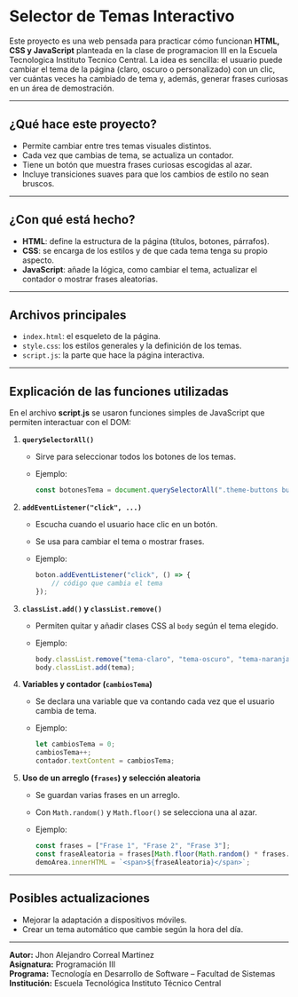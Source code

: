 # Selector de Temas Interactivo

Este proyecto es una web pensada para practicar cómo funcionan **HTML, CSS y JavaScript** planteada en la clase de programacion III en la Escuela Tecnologica Instituto Tecnico Central. La idea es sencilla: el usuario puede cambiar el tema de la página (claro, oscuro o personalizado) con un clic, ver cuántas veces ha cambiado de tema y, además, generar frases curiosas en un área de demostración.

---

## ¿Qué hace este proyecto?

* Permite cambiar entre tres temas visuales distintos.
* Cada vez que cambias de tema, se actualiza un contador.
* Tiene un botón que muestra frases curiosas escogidas al azar.
* Incluye transiciones suaves para que los cambios de estilo no sean bruscos.

---

## ¿Con qué está hecho?

* **HTML**: define la estructura de la página (títulos, botones, párrafos).
* **CSS**: se encarga de los estilos y de que cada tema tenga su propio aspecto.
* **JavaScript**: añade la lógica, como cambiar el tema, actualizar el contador o mostrar frases aleatorias.

---

## Archivos principales

* `index.html`: el esqueleto de la página.
* `style.css`: los estilos generales y la definición de los temas.
* `script.js`: la parte que hace la página interactiva.

---

## Explicación de las funciones utilizadas

En el archivo **script.js** se usaron funciones simples de JavaScript que permiten interactuar con el DOM:

1. **`querySelectorAll()`**

   * Sirve para seleccionar todos los botones de los temas.
   * Ejemplo:

     ```js
     const botonesTema = document.querySelectorAll(".theme-buttons button");
     ```

2. **`addEventListener("click", ...)`**

   * Escucha cuando el usuario hace clic en un botón.
   * Se usa para cambiar el tema o mostrar frases.
   * Ejemplo:

     ```js
     boton.addEventListener("click", () => {
         // código que cambia el tema
     });
     ```

3. **`classList.add()` y `classList.remove()`**

   * Permiten quitar y añadir clases CSS al `body` según el tema elegido.
   * Ejemplo:

     ```js
     body.classList.remove("tema-claro", "tema-oscuro", "tema-naranja");
     body.classList.add(tema);
     ```

4. **Variables y contador (`cambiosTema`)**

   * Se declara una variable que va contando cada vez que el usuario cambia de tema.
   * Ejemplo:

     ```js
     let cambiosTema = 0;
     cambiosTema++;
     contador.textContent = cambiosTema;
     ```

5. **Uso de un arreglo (`frases`) y selección aleatoria**

   * Se guardan varias frases en un arreglo.
   * Con `Math.random()` y `Math.floor()` se selecciona una al azar.
   * Ejemplo:

     ```js
     const frases = ["Frase 1", "Frase 2", "Frase 3"];
     const fraseAleatoria = frases[Math.floor(Math.random() * frases.length)];
     demoArea.innerHTML = `<span>${fraseAleatoria}</span>`;
     ```

---

## Posibles actualizaciones

* Mejorar la adaptación a dispositivos móviles.
* Crear un tema automático que cambie según la hora del día.

---

**Autor:** Jhon Alejandro Correal Martinez  
**Asignatura:** Programación III  
**Programa:** Tecnología en Desarrollo de Software – Facultad de Sistemas  
**Institución:** Escuela Tecnológica Instituto Técnico Central 
